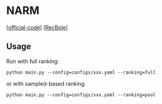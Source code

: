 

# NARM

[[official-code](https://github.com/lijingsdu/sessionRec_NARM)]
[[RecBole](https://github.com/RUCAIBox/RecBole/blob/master/recbole/model/sequential_recommender/narm.py)]


## Usage

Run with full ranking:

    python main.py --config=configs/xxx.yaml --ranking=full

or with sampled-based ranking

    python main.py --config=configs/xxx.yaml --ranking=pool

